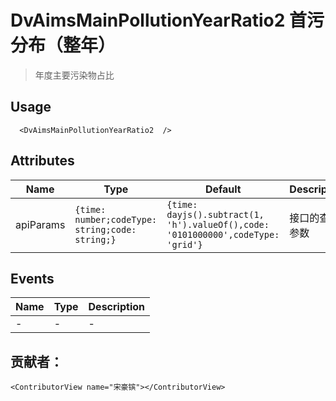 # DvAimsMainPollutionYearRatio2 首污分布（整年）

> 年度主要污染物占比

## Usage

```vue
  <DvAimsMainPollutionYearRatio2  />
```

## Attributes
| Name | Type   | Default | Description |
| --- |--------|---------|-------------|
| apiParams | ```{time: number;codeType: string;code: string;}``` | ```{time: dayjs().subtract(1, 'h').valueOf(),code: '0101000000',codeType: 'grid'}``` | 接口的查询参数 |


## Events

| Name | Type | Description |
| --- | --- |-------------|
| - | - | - |

## 贡献者：

```vue
<ContributorView name="宋豪镔"></ContributorView>
```
